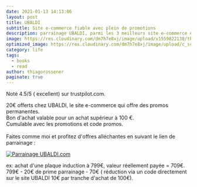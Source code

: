 ```yaml
---
date: 2021-01-13 14:13:06
layout: post
title: UBALDI
subtitle: Site e-commerce fiable avec plein de promotions
description: parrainage UBALDI, parmi les 3 meilleurs site e-commerce électronique
image: https://res.cloudinary.com/dm7h7e8xj/image/upload/v1559822138/theme9_v273a9.jpg
optimized_image: https://res.cloudinary.com/dm7h7e8xj/image/upload/c_scale,w_380/v1559822138/theme9_v273a9.jpg
category: life
tags:
  - books
  - read
author: thiagorossener
paginate: true
---
```



Noté 4.5/5 ( excellent) sur trustpilot.com.

20€ offerts chez UBALDI, le site e-commerce qui offre des promos permanentes.\
Bon d'achat valable pour un achat supérieur à 100 €.\
Cumulable avec les promotions et code promos.\
\
Faites comme moi et profitez d'offres alléchantes en suivant le lien de parrainage : 

<a href="http://www.ubaldi.com/parrainage/?i=bnk4ZkgzOGZmMitQVHc5ZlgwOD0=&h=4082c&xtor=CS3-1106072762-8870230-20210113-[EMAIL]" title="Offre de parrainage sur UBALDI.com" target="_blank"><img src="//medias3-2.ubaldi.com/html_imgs/odp/banniere/300250.jpg" alt="Parrainage UBALDI.com" title="Parrainage UBALDI.com"/></a>



ex: achat d'une plaque induction à 799€, valeur réellement payée = 709€.\
799€ - 20€ de prime parrainage - 70€ ( réduction via un code directement sur le site UBALDI 10€ par tranche d'achat de 100€).
